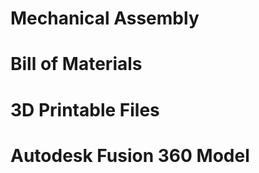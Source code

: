 ### <h1> Mechanical Assembly </h1>

# Bill of Materials

# 3D Printable Files

# Autodesk Fusion 360 Model
